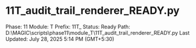 # 11T_audit_trail_renderer_READY.py

Phase: 11
Module: T
Prefix: 11T_
Status: Ready
Path: D:\MAGIC\scripts\phase11\module_T\11T_audit_trail_renderer_READY.py
Last Updated: July 28, 2025 5:14 PM (GMT+5:30)
